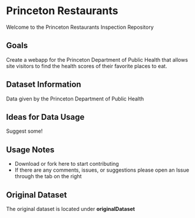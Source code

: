 # Princeton Restaurants

Welcome to the Princeton Restaurants Inspection Repository

## Goals
Create a webapp for the Princeton Department of Public Health that allows site visitors to find the health scores of their favorite places to eat.


## Dataset Information
Data given by the Princeton Department of Public Health

## Ideas for Data Usage
Suggest some!


## Usage Notes
- Download or fork here to start contributing
- If there are any comments, issues, or suggestions please open an Issue through the tab on the right

## Original Dataset
The original dataset is located under <b> originalDataset </b>

